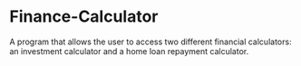 # Finance-Calculator
A program that allows the user to access two different financial calculators: an investment calculator and a home loan repayment calculator.
